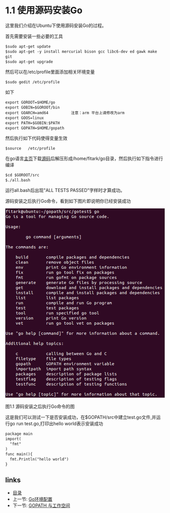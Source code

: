 # 1.1 使用源码安装Go

这里我们介绍在Ubuntu下使用源码安装Go的过程。

首先需要安装一些必要的工具  

	$sudo apt-get update  
	$sudo apt-get -y install mercurial bison gcc libc6-dev ed gawk make git  
	$sudo apt-get upgrade  

然后可以在/etc/profile里面添加相关环境变量

	$sudo gedit /etc/profile

如下
	
	export GOROOT=$HOME/go
	export GOBIN=$GOROOT/bin
	export GOARCH=amd64          注意：arm 平台上请修改为arm
	export GOOS=linux
	export PATH=$GOBIN:$PATH
	export GOPATH=$HOME/gopath

然后执行如下代码使得变量生效

	$source   /etc/profile


在go语言[主页](http://golang.org/dl/)下载[源码](https://storage.googleapis.com/golang/go1.4.2.src.tar.gz)后解压形成/home/fitark/go目录，然后执行如下指令进行编译

	$cd $GOROOT/src
	$./all.bash


运行all.bash后出现"ALL TESTS PASSED"字样时才算成功。


源码安装之后执行Go命令，看到如下图片即说明你已经安装成功

![](images/1.1.linux.png)

图1.1 源码安装之后执行Go命令的图

这是我们可以测试一下是否安装成功，在$GOPATH/src中建立test.go文件,并运行go run test.go,打印出hello world表示安装成功


	package main
	import(
  	  "fmt"
	)
	func main(){
  	  fmt.Println("hello world")
	}


## links
   * [目录](<preface.md>)
   * 上一节: [Go环境配置](<01.0.md>)
   * 下一节: [GOPATH 与工作空间](<01.2.md>)

